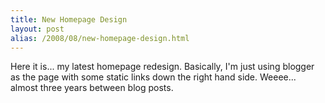 ```yaml
---
title: New Homepage Design
layout: post
alias: /2008/08/new-homepage-design.html
---
```


Here it is... my latest homepage redesign. Basically, I'm just using blogger as the page with some static links down the right hand side. Weeee... almost three years between blog posts.
